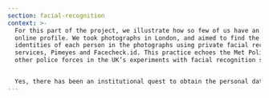 ```yaml
---
section: facial-recognition
context: >-
  For this part of the project, we illustrate how so few of us have an anonymous
  online profile. We took photographs in London, and aimed to find the
  identities of each person in the photographs using private facial recognition
  services, Pimeyes and Facecheck.id. This practice echoes the Met Police and
  other police forces in the UK’s experiments with facial recognition software. 


  Yes, there has been an institutional quest to obtain the personal data of the UK population, but is that a signal of an Orwellian state? Evidence from how private companies obtain and commodify our data suggests that something else might be going on. Our physical and digital likenesses are captured at a level like never before, and our online presence makes us complicit in that. Shoshana Zuboff’s seminal book, The Age of Surveillance Capitalism, introduced us to the idea that the behavioural data that stems from our actions are the ‘proprietary behavioural surplus’ of tech companies. The consequences of that practice is beginning to seep into public and regulator consciousness, but in the meantime data about us online makes almost all of us discoverable. The UK government could, and perhaps should, take privacy much more seriously, but they have been ruling over a nation who have ultimately opted out of privacy in their use of private tech companies’ platforms and services.
---
```

